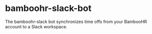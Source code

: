 # bamboohr-slack-bot
The bamboohr-slack bot synchronizes time offs from your BambooHR account to a Slack workspace.
